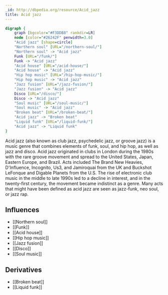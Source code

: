 ```yaml
---
_id: http://dbpedia.org/resource/Acid_jazz
title: Acid jazz
---
```


```dot
digraph {
	graph [bgcolor="#F3DDB8" rankdir=LR]
	node [color="#26242F" penwidth=3.0]
	"Acid jazz" [shape=circle]
	"Northern soul" [URL="/northern-soul/"]
	"Northern soul" -> "Acid jazz"
	Funk [URL="/funk/"]
	Funk -> "Acid jazz"
	"Acid house" [URL="/acid-house/"]
	"Acid house" -> "Acid jazz"
	"Hip hop music" [URL="/hip-hop-music/"]
	"Hip hop music" -> "Acid jazz"
	"Jazz fusion" [URL="/jazz-fusion/"]
	"Jazz fusion" -> "Acid jazz"
	Disco [URL="/disco/"]
	Disco -> "Acid jazz"
	"Soul music" [URL="/soul-music/"]
	"Soul music" -> "Acid jazz"
	"Broken beat" [URL="/broken-beat/"]
	"Acid jazz" -> "Broken beat"
	"Liquid funk" [URL="/liquid-funk/"]
	"Acid jazz" -> "Liquid funk"
}
```

Acid jazz (also known as club jazz, psychedelic jazz, or groove jazz) is a music genre that combines elements of funk, soul, and hip hop, as well as jazz and disco. Acid jazz originated in clubs in London during the 1980s with the rare groove movement and spread to the United States, Japan, Eastern Europe, and Brazil. Acts included The Brand New Heavies, D'Influence, Incognito, Us3, and Jamiroquai from the UK and Buckshot LeFonque and Digable Planets from the U.S. The rise of electronic club music in the middle to late 1990s led to a decline in interest, and in the twenty-first century, the movement became indistinct as a genre. Many acts that might have been defined as acid jazz are seen as jazz-funk, neo soul, or jazz rap.

## Influences
- [[Northern soul]]
- [[Funk]]
- [[Acid house]]
- [[Hip hop music]]
- [[Jazz fusion]]
- [[Disco]]
- [[Soul music]]

## Derivatives
- [[Broken beat]]
- [[Liquid funk]]
